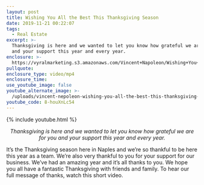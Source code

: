 ```yaml
---
layout: post
title: Wishing You All the Best This Thanksgiving Season
date: 2019-11-21 00:22:07
tags:
  - Real Estate
excerpt: >-
  Thanksgiving is here and we wanted to let you know how grateful we are for you
  and your support this year and every year.
enclosure: >-
  https://vyralmarketing.s3.amazonaws.com/Vincent+Napoleon/Wishing+You+All+the+Best+This+Thanksgiving+Season.mp4
pullquote:
enclosure_type: video/mp4
enclosure_time:
use_youtube_image: false
youtube_alternate_image: >-
  /uploads/vincent-nepoleon-wishing-you-all-the-best-this-thanksgiving-season-youtube.jpg
youtube_code: 8-houXnLc54
---
```


{% include youtube.html %}

<p style="text-align:center;"><em>Thanksgiving is here and we wanted to let you know how grateful we are for you and your support this year and every year.</em></p>

It’s the Thanksgiving season here in Naples and we’re so thankful to be here this year as a team. We’re also very thankful to you for your support for our business. We’ve had an amazing year and it’s all thanks to you. We hope you all have a fantastic Thanksgiving with friends and family. To hear our full message of thanks, watch this short video.

